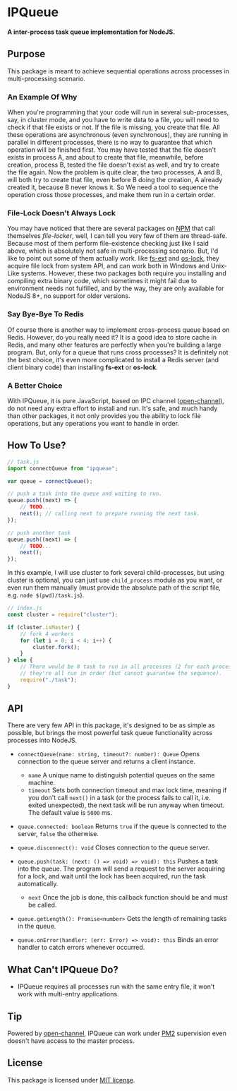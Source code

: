 # IPQueue

**A inter-process task queue implementation for NodeJS.**

## Purpose

This package is meant to achieve sequential operations across processes in 
multi-processing scenario.

### An Example Of Why

When you're programming that your code will run in several sub-processes, say, 
in cluster mode, and you have to write data to a file, you will need to check if
that file exists or not. If the file is missing, you create that file. All these 
operations are asynchronous (even synchronous), they are running in parallel in 
different processes, there is no way to guarantee that which operation will be 
finished first. You may have tested that the file doesn't exists in process A, 
and about to create that file, meanwhile, before creation, process B, tested the
file doesn't exist as well, and try to create the file again. Now the problem is
quite clear, the two processes, A and B, will both try to create that file, even
before B doing the creation, A already created it, because B never knows it. So 
We need a tool to sequence the operation cross those processes, and make them
run in a certain order.

### File-Lock Doesn't Always Lock

You may have noticed that there are several packages on [NPM](https://npmjs.com)
that call themselves *file-locker*, well, I can tell you very few of them are 
thread-safe. Because most of them perform file-existence checking just like I 
said above, which is absolutely not safe in multi-processing scenario. But, I'd 
like to point out some of them actually work. like 
[fs-ext](https://github.com/baudehlo/node-fs-ext) and
[os-lock](https://github.com/mohd-akram/os-lock), they acquire file lock from 
system API, and can work both in Windows and Unix-Like systems. However, these 
two packages both require you installing and compiling extra binary code, which 
sometimes it might fail due to environment needs not fulfilled, and by the way, 
they are only available for NodeJS 8+, no support for older versions.

### Say Bye-Bye To Redis

Of course there is another way to implement cross-process queue based on Redis.
However, do you really need it? It is a good idea to store cache in Redis, and 
many other features are perfectly when you're building a large program. But, 
only for a queue that runs cross processes? It is definitely not the best choice,
it's even more complicated to install a Redis server (and client binary code) 
than installing **fs-ext** or **os-lock**.

### A Better Choice

With IPQueue, it is pure JavaScript, based on IPC channel 
([open-channel](https://github.com/hyurl/open-channel)), do not need any 
extra effort to install and run. It's safe, and much handy than other packages, 
it not only provides you the ability to lock file operations, but any operations
you want to handle in order.

## How To Use?

```javascript
// task.js
import connectQueue from "ipqueue";

var queue = connectQueue();

// push a task into the queue and waiting to run. 
queue.push((next) => {
    // TODO...
    next(); // calling next to prepare running the next task.
});

// push another task
queue.push((next) => {
    // TODO...
    next();
});
```

In this example, I will use cluster to fork several child-processes, but using 
cluster is optional, you can just use `child_process` module as you want, or 
even run them manually (must provide the absolute path of the script file, e.g.
`node $(pwd)/task.js`).

```javascript
// index.js
const cluster = require("cluster");

if (cluster.isMaster) {
    // fork 4 workers
    for (let i = 0; i < 4; i++) {
        cluster.fork();
    }
} else {
    // There would be 8 task to run in all processes (2 for each process), and 
    // they're all run in order (but cannot guarantee the sequence).
    require("./task");
}
```

## API

There are very few API in this package, it's designed to be as simple as 
possible, but brings the most powerful task queue functionality across processes
into NodeJS.

- `connectQueue(name: string, timeout?: number): Queue`
    Opens connection to the queue server and returns a client instance.
    - `name` A unique name to distinguish potential queues on the same machine.
    - `timeout` Sets both connection timeout and max lock time, meaning if you 
        don't call `next()` in a task (or the process fails to call it, i.e. 
        exited unexpected), the next task will be run anyway when timeout. The 
        default value is `5000` ms.

- `queue.connected: boolean` Returns `true` if the queue is connected to the 
    server, `false` the otherwise.
- `queue.disconnect(): void` Closes connection to the queue server.
- `queue.push(task: (next: () => void) => void): this` Pushes a task into the 
    queue. The program will send a request to the server acquiring for a lock, 
    and wait until the lock has been acquired, run the task automatically.
    - `next` Once the job is done, this callback function should be and must be 
        called.
- `queue.getLength(): Promise<number>` Gets the length of remaining tasks in the
    queue.
- `queue.onError(handler: (err: Error) => void): this` Binds an error handler to
    catch errors whenever occurred.

## What Can't IPQueue Do?

- IPQueue requires all processes run with the same entry file, it won't work
    with multi-entry applications.

## Tip

Powered by [open-channel](https://github.com/hyurl/open-channel), IPQueue can 
work under [PM2](https://pm2.io) supervision even doesn't have access to the 
master process.

## License

This package is licensed under [MIT license](./LICENSE).